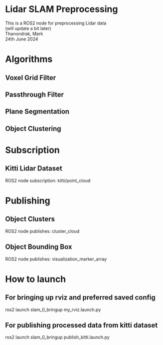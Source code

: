 # Lidar SLAM Preprocessing
This is a ROS2 node for preprocessing Lidar data\
(will update a bit later)\
Thanondrak, Mark\
24th June 2024
# Algorithms
## Voxel Grid Filter
## Passthrough Filter
## Plane Segmentation
## Object Clustering
# Subscription
## Kitti Lidar Dataset
ROS2 node subscription: kitti/point_cloud
# Publishing
## Object Clusters
ROS2 node publishes: cluster_cloud
## Object Bounding Box
ROS2 node publishes: visualization_marker_array
# How to launch
## For bringing up rviz and preferred saved config 
ros2 launch slam_0_bringup my_rviz.launch.py 
## For publishing processed data from kitti dataset
ros2 launch slam_0_bringup publish_kitti.launch.py 
